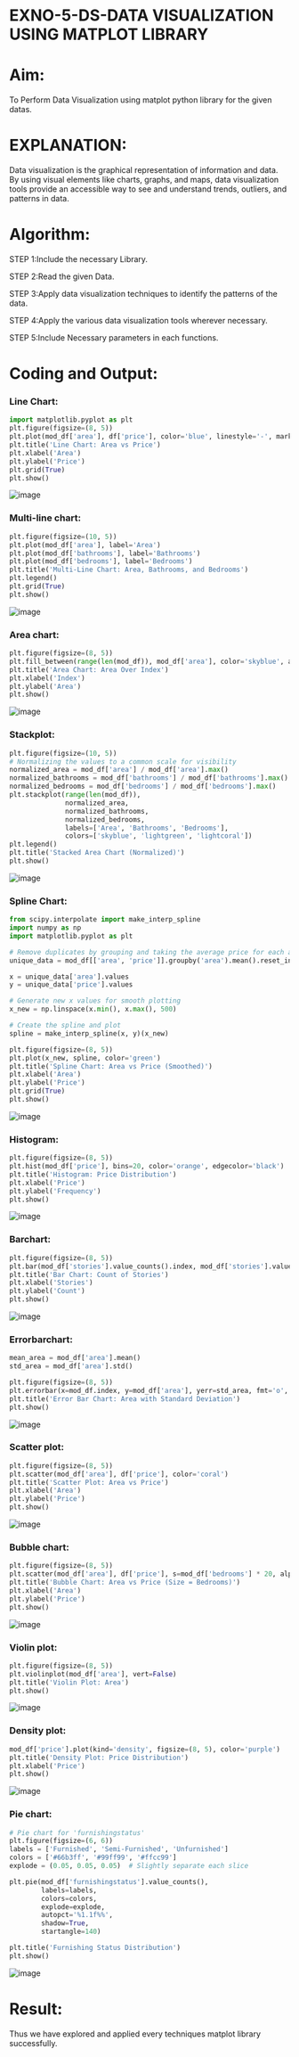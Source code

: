 # EXNO-5-DS-DATA VISUALIZATION USING MATPLOT LIBRARY

# Aim:
  To Perform Data Visualization using matplot python library for the given datas.

# EXPLANATION:
Data visualization is the graphical representation of information and data. By using visual elements like charts, graphs, and maps, data visualization tools provide an accessible way to see and understand trends, outliers, and patterns in data.

# Algorithm:
STEP 1:Include the necessary Library.

STEP 2:Read the given Data.

STEP 3:Apply data visualization techniques to identify the patterns of the data.

STEP 4:Apply the various data visualization tools wherever necessary.

STEP 5:Include Necessary parameters in each functions.

# Coding and Output:
### Line Chart:
```py
import matplotlib.pyplot as plt
plt.figure(figsize=(8, 5))
plt.plot(mod_df['area'], df['price'], color='blue', linestyle='-', marker='o')
plt.title('Line Chart: Area vs Price')
plt.xlabel('Area')
plt.ylabel('Price')
plt.grid(True)
plt.show()
```
![image](https://github.com/user-attachments/assets/871e8157-b550-4bd3-81f8-5ad6d9a9f469)
### Multi-line chart:
```py
plt.figure(figsize=(10, 5))
plt.plot(mod_df['area'], label='Area')
plt.plot(mod_df['bathrooms'], label='Bathrooms')
plt.plot(mod_df['bedrooms'], label='Bedrooms')
plt.title('Multi-Line Chart: Area, Bathrooms, and Bedrooms')
plt.legend()
plt.grid(True)
plt.show()
```
![image](https://github.com/user-attachments/assets/ba832d33-1e2d-42d5-a14a-a73a810c16d8)
### Area chart:
```py
plt.figure(figsize=(8, 5))
plt.fill_between(range(len(mod_df)), mod_df['area'], color='skyblue', alpha=0.5)
plt.title('Area Chart: Area Over Index')
plt.xlabel('Index')
plt.ylabel('Area')
plt.show()
```
![image](https://github.com/user-attachments/assets/2dd4480f-783f-4c3e-ad6d-59cb52639af6)
### Stackplot:
```py
plt.figure(figsize=(10, 5))
# Normalizing the values to a common scale for visibility
normalized_area = mod_df['area'] / mod_df['area'].max()
normalized_bathrooms = mod_df['bathrooms'] / mod_df['bathrooms'].max()
normalized_bedrooms = mod_df['bedrooms'] / mod_df['bedrooms'].max()
plt.stackplot(range(len(mod_df)), 
              normalized_area, 
              normalized_bathrooms, 
              normalized_bedrooms, 
              labels=['Area', 'Bathrooms', 'Bedrooms'], 
              colors=['skyblue', 'lightgreen', 'lightcoral'])
plt.legend()
plt.title('Stacked Area Chart (Normalized)')
plt.show()
```
![image](https://github.com/user-attachments/assets/b86211eb-bd1a-4e0e-b97d-18b6fff4212d)
### Spline Chart:
```py
from scipy.interpolate import make_interp_spline
import numpy as np
import matplotlib.pyplot as plt

# Remove duplicates by grouping and taking the average price for each area
unique_data = mod_df[['area', 'price']].groupby('area').mean().reset_index()

x = unique_data['area'].values
y = unique_data['price'].values

# Generate new x values for smooth plotting
x_new = np.linspace(x.min(), x.max(), 500)

# Create the spline and plot
spline = make_interp_spline(x, y)(x_new)

plt.figure(figsize=(8, 5))
plt.plot(x_new, spline, color='green')
plt.title('Spline Chart: Area vs Price (Smoothed)')
plt.xlabel('Area')
plt.ylabel('Price')
plt.grid(True)
plt.show()
```
![image](https://github.com/user-attachments/assets/0d195f73-07fd-419b-8b88-9958e6ecf151)
### Histogram:
```py
plt.figure(figsize=(8, 5))
plt.hist(mod_df['price'], bins=20, color='orange', edgecolor='black')
plt.title('Histogram: Price Distribution')
plt.xlabel('Price')
plt.ylabel('Frequency')
plt.show()
```
![image](https://github.com/user-attachments/assets/8b132a7a-1ea3-4d25-9fd3-6f266d3a0cc0)
### Barchart:
```py
plt.figure(figsize=(8, 5))
plt.bar(mod_df['stories'].value_counts().index, mod_df['stories'].value_counts().values, color='lightblue')
plt.title('Bar Chart: Count of Stories')
plt.xlabel('Stories')
plt.ylabel('Count')
plt.show()
```
![image](https://github.com/user-attachments/assets/d888c68b-b23f-4127-a109-e314811d9cca)
### Errorbarchart:
```py
mean_area = mod_df['area'].mean()
std_area = mod_df['area'].std()

plt.figure(figsize=(8, 5))
plt.errorbar(x=mod_df.index, y=mod_df['area'], yerr=std_area, fmt='o', color='gray')
plt.title('Error Bar Chart: Area with Standard Deviation')
plt.show()

```
![image](https://github.com/user-attachments/assets/a8a27b02-c116-43ef-9448-3824c6b103dc)
### Scatter plot:
```py
plt.figure(figsize=(8, 5))
plt.scatter(mod_df['area'], df['price'], color='coral')
plt.title('Scatter Plot: Area vs Price')
plt.xlabel('Area')
plt.ylabel('Price')
plt.show()
```
![image](https://github.com/user-attachments/assets/7fb2d9d3-4cb5-4d5f-96de-1d3d20838d7d)
### Bubble chart:
```py
plt.figure(figsize=(8, 5))
plt.scatter(mod_df['area'], df['price'], s=mod_df['bedrooms'] * 20, alpha=0.5, color='teal')
plt.title('Bubble Chart: Area vs Price (Size = Bedrooms)')
plt.xlabel('Area')
plt.ylabel('Price')
plt.show()
```
![image](https://github.com/user-attachments/assets/011a8acb-474f-4218-8716-61f5bb029f76)
### Violin plot:
```py
plt.figure(figsize=(8, 5))
plt.violinplot(mod_df['area'], vert=False)
plt.title('Violin Plot: Area')
plt.show()

```
![image](https://github.com/user-attachments/assets/68ce3275-ba7e-441c-94a6-a284a89c56fd)
### Density plot:
```py
mod_df['price'].plot(kind='density', figsize=(8, 5), color='purple')
plt.title('Density Plot: Price Distribution')
plt.xlabel('Price')
plt.show()
```
![image](https://github.com/user-attachments/assets/6e6f8477-a8e8-43b7-838e-b20d81d33c08)
### Pie chart:
```py
# Pie chart for 'furnishingstatus'
plt.figure(figsize=(6, 6))
labels = ['Furnished', 'Semi-Furnished', 'Unfurnished']
colors = ['#66b3ff', '#99ff99', '#ffcc99']
explode = (0.05, 0.05, 0.05)  # Slightly separate each slice

plt.pie(mod_df['furnishingstatus'].value_counts(),
        labels=labels,
        colors=colors,
        explode=explode,
        autopct='%1.1f%%',
        shadow=True,
        startangle=140)

plt.title('Furnishing Status Distribution')
plt.show()
```
![image](https://github.com/user-attachments/assets/d8adfde7-d9fb-4fab-9982-0fefd7b1563e)

# Result:
Thus we have explored and applied every techniques matplot library successfully.
